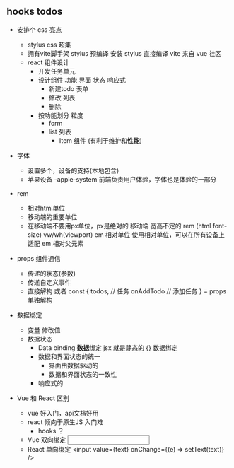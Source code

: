 ## hooks todos

- 安排个 css 亮点
    - stylus 
        css 超集
    - 拥有vite脚手架
        stylus 预编译 安装 stylus 直接编译
        vite 来自 vue 社区
    - react 组件设计
        - 开发任务单元
        - 设计组件
            功能 界面 状态 响应式
            - 新建todo 表单
            - 修改  列表
            - 删除
        - 按功能划分 粒度
            - form 
            - list 列表
                - Item 组件  (有利于维护和**性能**)

- 字体 
    - 设置多个，设备的支持(本地包含)
    - 苹果设备 -apple-system  前端负责用户体验，字体也是体验的一部分

- rem
    - 相对html单位
    - 移动端的重要单位
    - 在移动端不要用px单位，px是绝对的
        移动端 宽高不定的 rem (html font-size)  vw/wh(viewport) em 相对单位
        使用相对单位，可以在所有设备上适配
        em 相对父元素

- props  组件通信
    - 传递的状态(参数)
    - 传递自定义事件
    - 直接解构  或者
        const {
            todos,  // 任务
            onAddTodo  // 添加任务
        } = props 单独解构

- 数据绑定
    - 变量 修改值
    - 数据状态
        - Data binding **数据**绑定  jsx 就是静态的
            {} 数据绑定
        - 数据和界面状态的统一
            - 界面由数据驱动的
            - 数据和界面状态的一致性
        - 响应式的

- Vue 和 React 区别
    - vue 好入门，api文档好用
    - react 倾向于原生JS 入门难
        - hooks ？
    - Vue  双向绑定
        <input v-model="text" />
    - React  单向绑定
        <input value={text} onChange={(e) => setText(text)} />